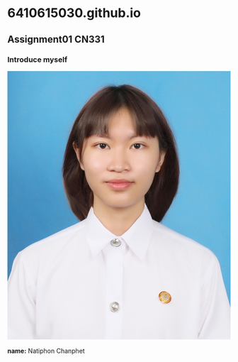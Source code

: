 # 6410615030.github.io
## Assignment01 CN331
### Introduce myself
![profiePicture](myPicture.jpg)

**name:** Natiphon Chanphet
